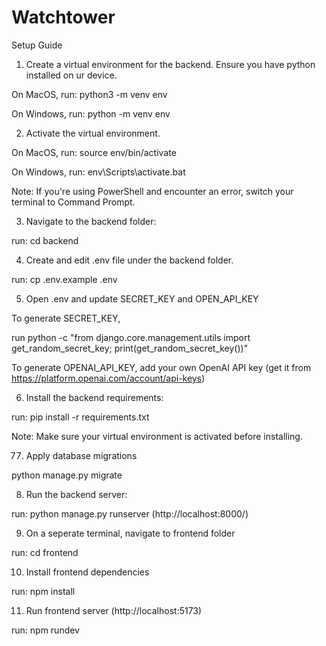 # Watchtower

Setup Guide

1) Create a virtual environment for the backend. Ensure you have python installed on ur device.

On MacOS, run: python3 -m venv env

On Windows, run: python -m venv env

2) Activate the virtual environment.
   
On MacOS, run: source env/bin/activate

On Windows, run: env\Scripts\activate.bat

Note: If you're using PowerShell and encounter an error, switch your terminal to Command Prompt.

3) Navigate to the backend folder:
   
run: cd backend

4) Create and edit .env file under the backend folder.

run: cp .env.example .env

5) Open .env and update SECRET_KEY and OPEN_API_KEY

To generate SECRET_KEY, 

run python -c "from django.core.management.utils import get_random_secret_key; print(get_random_secret_key())"

To generate OPENAI_API_KEY, add your own OpenAI API key (get it from https://platform.openai.com/account/api-keys)

6) Install the backend requirements:
   
run: pip install -r requirements.txt

Note: Make sure your virtual environment is activated before installing.

77) Apply database migrations

python manage.py migrate


8) Run the backend server:
   
run: python manage.py runserver (http://localhost:8000/)

9) On a seperate terminal, navigate to frontend folder

run: cd frontend

10) Install frontend dependencies

run: npm install

11) Run frontend server (http://localhost:5173) 

run: npm rundev
